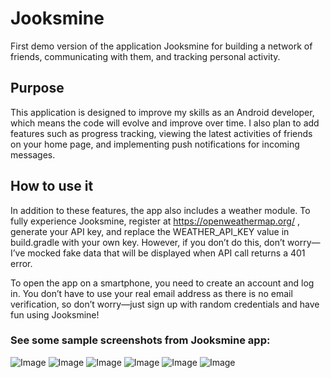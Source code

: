 # Jooksmine
First demo version of the application Jooksmine for building a network of friends, communicating with them, and tracking personal activity.

## Purpose
This application is designed to improve my skills as an Android developer, which means the code will evolve and improve over time. I also plan to add features such as progress tracking, viewing the latest activities of friends on your home page, and implementing push notifications for incoming messages.

## How to use it
In addition to these features, the app also includes a weather module. To fully experience Jooksmine, register at https://openweathermap.org/ , generate your API key, and replace the WEATHER_API_KEY value in build.gradle with your own key. However, if you don’t do this, don’t worry—I’ve mocked fake data that will be displayed when API call returns a 401 error.

To open the app on a smartphone, you need to create an account and log in. You don’t have to use your real email address as there is no email verification, so don’t worry—just sign up with random credentials and have fun using Jooksmine!

### See some sample screenshots from Jooksmine app:

![Image](https://github.com/user-attachments/assets/6f12d8c9-3ab0-4731-802e-9a59cd5bdb41)  ![Image](https://github.com/user-attachments/assets/3826c830-4e54-4b7f-8b70-f076c93ba94f) ![Image](https://github.com/user-attachments/assets/e23595b5-551a-4b56-80d3-f8c0a0e4847e) ![Image](https://github.com/user-attachments/assets/e6cb02fa-ea0a-4abf-877d-b9a0dfa20e93) ![Image](https://github.com/user-attachments/assets/22d29c01-535a-4550-a55e-221e6987912d) ![Image](https://github.com/user-attachments/assets/f231c66e-8a00-4859-810f-aacce26d89d4)
